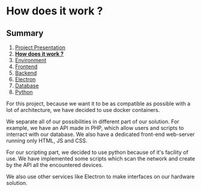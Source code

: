 # How does it work ?

## Summary

1. [Project Presentation](project.html)
2. [**How does it work ?**](working.html)
3. [Environment](env.html)
4. [Frontend](front.html)
5. [Backend](back.html)
6. [Electron](electron.html)
7. [Database](database.html)
8. [Python](python.html)

For this project, because we want it to be as compatible as possible with a lot of architecture, we have decided to use docker containers.

We separate all of our possibilities in different part of our solution. For example, we have an API made in PHP, which allow users and scripts to interract with our database. We also have a dedicated front-end web-server running only HTML, JS and CSS.

For our scripting part, we decided to use python because of it's facility of use. We have implemented some scripts which scan the network and create by the API all the encountered devices.

We also use other services like Electron to make interfaces on our hardware solution.
